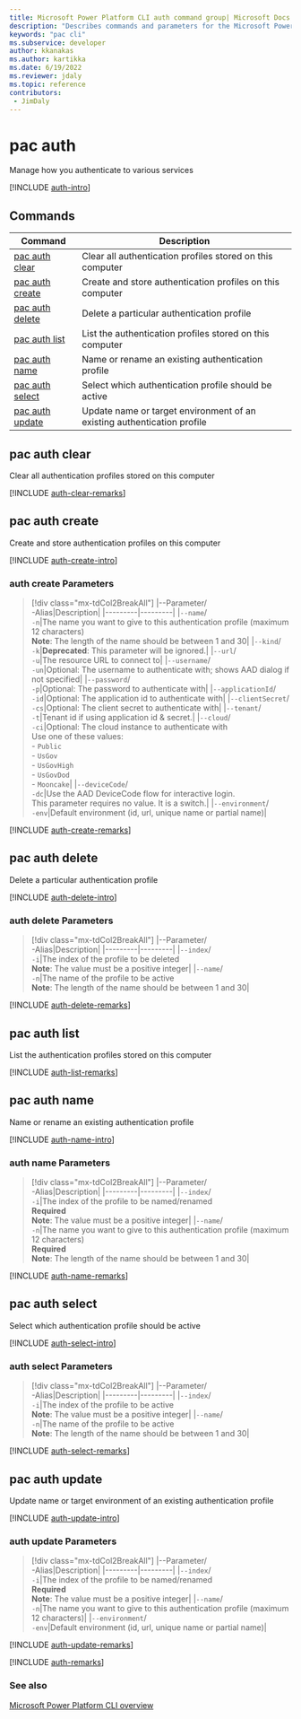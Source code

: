 ```yaml
---
title: Microsoft Power Platform CLI auth command group| Microsoft Docs
description: "Describes commands and parameters for the Microsoft Power Platform CLI auth command group."
keywords: "pac cli"
ms.subservice: developer
author: kkanakas
ms.author: kartikka
ms.date: 6/19/2022
ms.reviewer: jdaly
ms.topic: reference
contributors: 
 - JimDaly
---
```

<!-- 
Do not edit this file. 
This file is generated by a program and any changes will be overwritten when this topic is re-generated.
Use the include files to add additional content to this topic.
-->
# pac auth

Manage how you authenticate to various services

[!INCLUDE [auth-intro](includes/auth-intro.md)]

## Commands

|Command|Description|
|---------|---------|
|[pac auth clear](#pac-auth-clear)|Clear all authentication profiles stored on this computer|
|[pac auth create](#pac-auth-create)|Create and store authentication profiles on this computer|
|[pac auth delete](#pac-auth-delete)|Delete a particular authentication profile|
|[pac auth list](#pac-auth-list)|List the authentication profiles stored on this computer|
|[pac auth name](#pac-auth-name)|Name or rename an existing authentication profile|
|[pac auth select](#pac-auth-select)|Select which authentication profile should be active|
|[pac auth update](#pac-auth-update)|Update name or target environment of an existing authentication profile|


## pac auth clear

Clear all authentication profiles stored on this computer

[!INCLUDE [auth-clear-remarks](includes/auth-clear-remarks.md)]

## pac auth create

Create and store authentication profiles on this computer

[!INCLUDE [auth-create-intro](includes/auth-create-intro.md)]

### auth create Parameters

> [!div class="mx-tdCol2BreakAll"]
> |--Parameter/<br />-Alias|Description|
> |---------|---------|
> |`--name`/<br />`-n`|The name you want to give to this authentication profile (maximum 12 characters)<br />**Note**: The length of the name should be between 1 and 30|
> |`--kind`/<br />`-k`|**Deprecated**: This parameter will be ignored.|
> |`--url`/<br />`-u`|The resource URL to connect to|
> |`--username`/<br />`-un`|Optional: The username to authenticate with; shows AAD dialog if not specified|
> |`--password`/<br />`-p`|Optional: The password to authenticate with|
> |`--applicationId`/<br />`-id`|Optional: The application id to authenticate with|
> |`--clientSecret`/<br />`-cs`|Optional: The client secret to authenticate with|
> |`--tenant`/<br />`-t`|Tenant id if using application id & secret.|
> |`--cloud`/<br />`-ci`|Optional: The cloud instance to authenticate with<br />Use one of these values:<br />- `Public`<br />- `UsGov`<br />- `UsGovHigh`<br />- `UsGovDod`<br />- `Mooncake`|
> |`--deviceCode`/<br />`-dc`|Use the AAD DeviceCode flow for interactive login.<br />This parameter requires no value. It is a switch.|
> |`--environment`/<br />`-env`|Default environment (id, url, unique name or partial name)|

[!INCLUDE [auth-create-remarks](includes/auth-create-remarks.md)]

## pac auth delete

Delete a particular authentication profile

[!INCLUDE [auth-delete-intro](includes/auth-delete-intro.md)]

### auth delete Parameters

> [!div class="mx-tdCol2BreakAll"]
> |--Parameter/<br />-Alias|Description|
> |---------|---------|
> |`--index`/<br />`-i`|The index of the profile to be deleted<br />**Note**: The value must be a positive integer|
> |`--name`/<br />`-n`|The name of the profile to be active<br />**Note**: The length of the name should be between 1 and 30|

[!INCLUDE [auth-delete-remarks](includes/auth-delete-remarks.md)]

## pac auth list

List the authentication profiles stored on this computer

[!INCLUDE [auth-list-remarks](includes/auth-list-remarks.md)]

## pac auth name

Name or rename an existing authentication profile

[!INCLUDE [auth-name-intro](includes/auth-name-intro.md)]

### auth name Parameters

> [!div class="mx-tdCol2BreakAll"]
> |--Parameter/<br />-Alias|Description|
> |---------|---------|
> |`--index`/<br />`-i`|The index of the profile to be named/renamed<br />**Required**<br />**Note**: The value must be a positive integer|
> |`--name`/<br />`-n`|The name you want to give to this authentication profile (maximum 12 characters)<br />**Required**<br />**Note**: The length of the name should be between 1 and 30|

[!INCLUDE [auth-name-remarks](includes/auth-name-remarks.md)]

## pac auth select

Select which authentication profile should be active

[!INCLUDE [auth-select-intro](includes/auth-select-intro.md)]

### auth select Parameters

> [!div class="mx-tdCol2BreakAll"]
> |--Parameter/<br />-Alias|Description|
> |---------|---------|
> |`--index`/<br />`-i`|The index of the profile to be active<br />**Note**: The value must be a positive integer|
> |`--name`/<br />`-n`|The name of the profile to be active<br />**Note**: The length of the name should be between 1 and 30|

[!INCLUDE [auth-select-remarks](includes/auth-select-remarks.md)]

## pac auth update

Update name or target environment of an existing authentication profile

[!INCLUDE [auth-update-intro](includes/auth-update-intro.md)]

### auth update Parameters

> [!div class="mx-tdCol2BreakAll"]
> |--Parameter/<br />-Alias|Description|
> |---------|---------|
> |`--index`/<br />`-i`|The index of the profile to be named/renamed<br />**Required**<br />**Note**: The value must be a positive integer|
> |`--name`/<br />`-n`|The name you want to give to this authentication profile (maximum 12 characters)|
> |`--environment`/<br />`-env`|Default environment (id, url, unique name or partial name)|

[!INCLUDE [auth-update-remarks](includes/auth-update-remarks.md)]

[!INCLUDE [auth-remarks](includes/auth-remarks.md)]

### See also

[Microsoft Power Platform CLI overview](../introduction.md)